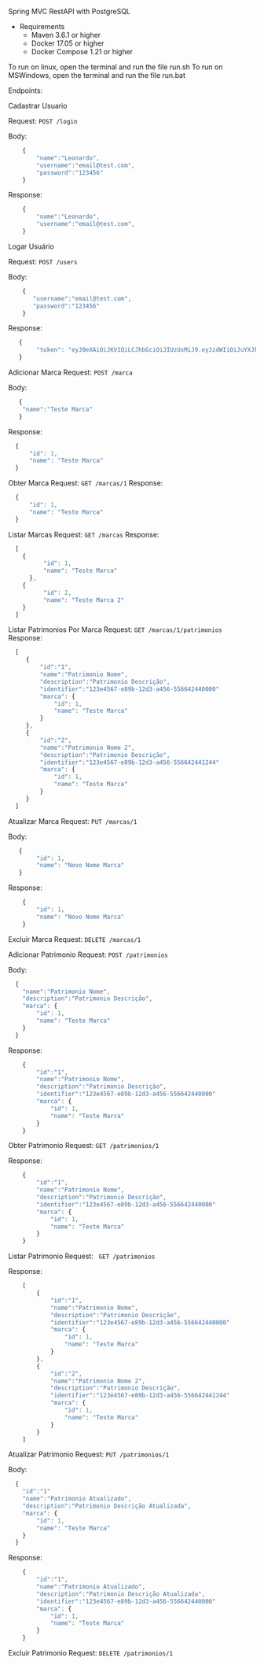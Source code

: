 Spring MVC RestAPI with PostgreSQL

* Requirements
  * Maven 3.6.1 or higher
  * Docker 17.05 or higher
  * Docker Compose 1.21 or higher
 
 To run on linux, open the terminal and run the file run.sh
 To run on MSWindows, open the terminal and run the file run.bat
 
Endpoints:

Cadastrar Usuario

Request: ``` POST /login ```

Body: 
```javascript
    {
        "name":"Leonardo",
        "username":"email@test.com",
        "password":"123456"
    }
```  
Response: 
```javascript
    {
        "name":"Leonardo",
        "username":"email@test.com",
    }
```

Logar Usuário

Request: ``` POST /users ```

Body: 
```javascript
    {
       "username":"email@test.com",
       "password":"123456"
    }
```  
Response: 
```javascript
   {
        "token": "eyJ0eXAiOiJKV1QiLCJhbGciOiJIUzUxMiJ9.eyJzdWIiOiJuYXJkb2FzYWZvbnNvQGdtYWlsLmNvbSIsImV4cCI6MTU5NDM2NDMwM30.scqBbpuT4mJirpRPJ_S2frLRRNvY9Wfe7xJDcXEWeR4KRpLp6yzX9xND6mIzbTz_Ud5_EebDxBrLBOXL1t4VHg"
   }
```

Adicionar Marca
Request: ``` POST /marca ```

Body: 
```javascript
   {
   	"name":"Teste Marca"
   }
```  
Response: 
```javascript
  {
      "id": 1,
      "name": "Teste Marca"
  }
```

Obter Marca
Request: ``` GET /marcas/1 ```
Response: 
```javascript
  {
      "id": 1,
      "name": "Teste Marca"
  }
```

Listar Marcas
Request: ``` GET /marcas ```
Response: 
```javascript
  [
    {
          "id": 1,
          "name": "Teste Marca"
      },
    {
          "id": 2,
          "name": "Teste Marca 2"
    }
  ]
```

Listar Patrimonios Por Marca
Request: ``` GET /marcas/1/patrimonios ```
Response: 
```javascript
  [
     {
         "id":"1",
         "name":"Patrimonio Nome",
         "description":"Patrimonio Descrição",
         "identifier":"123e4567-e89b-12d3-a456-556642440000"
         "marca": {
             "id": 1,
             "name": "Teste Marca"
         }
     },
     {
         "id":"2",
         "name":"Patrimonio Nome 2",
         "description":"Patrimonio Descrição",
         "identifier":"123e4567-e89b-12d3-a456-556642441244"
         "marca": {
             "id": 1,
             "name": "Teste Marca"
         }
     }
  ]
```

Atualizar Marca
Request: ``` PUT /marcas/1 ```

Body: 
```javascript
   {
   	    "id": 1,
        "name": "Novo Nome Marca"
   }
```  
Response: 
```javascript
    {
        "id": 1,
        "name": "Novo Nome Marca"
    }
```

Excluir Marca
Request: ``` DELETE /marcas/1 ```


Adicionar Patrimonio
Request: ``` POST /patrimonios ```

Body: 
```javascript
  {
  	"name":"Patrimonio Nome",
  	"description":"Patrimonio Descrição",
  	"marca": {
  	    "id": 1,
  	    "name": "Teste Marca"
  	}
  }
```  
Response: 
```javascript
    {
        "id":"1",
        "name":"Patrimonio Nome",
        "description":"Patrimonio Descrição",
        "identifier":"123e4567-e89b-12d3-a456-556642440000"
        "marca": {
            "id": 1,
            "name": "Teste Marca"
        }
    }
```

Obter Patrimonio
Request: ``` GET /patrimonios/1 ```
 
Response: 
```javascript
    {
        "id":"1",
        "name":"Patrimonio Nome",
        "description":"Patrimonio Descrição",
        "identifier":"123e4567-e89b-12d3-a456-556642440000"
        "marca": {
            "id": 1,
            "name": "Teste Marca"
        }
    }
```

Listar Patrimonio
Request: ``` GET /patrimonios```
 
Response: 
```javascript
    [
        {
            "id":"1",
            "name":"Patrimonio Nome",
            "description":"Patrimonio Descrição",
            "identifier":"123e4567-e89b-12d3-a456-556642440000"
            "marca": {
                "id": 1,
                "name": "Teste Marca"
            }
        },
        {
            "id":"2",
            "name":"Patrimonio Nome 2",
            "description":"Patrimonio Descrição",
            "identifier":"123e4567-e89b-12d3-a456-556642441244"
            "marca": {
                "id": 1,
                "name": "Teste Marca"
            }
        }
    ]
```

Atualizar Patrimonio
Request: ``` PUT /patrimonios/1 ```

Body: 
```javascript
  {
    "id":"1"
  	"name":"Patrimonio Atualizado",
  	"description":"Patrimonio Descrição Atualizada",
  	"marca": {
  	    "id": 1,
  	    "name": "Teste Marca"
  	}
  }
```  
Response: 
```javascript
    {
        "id":"1",
        "name":"Patrimonio Atualizado",
        "description":"Patrimonio Descrição Atualizada",
        "identifier":"123e4567-e89b-12d3-a456-556642440000"
        "marca": {
            "id": 1,
            "name": "Teste Marca"
        }
    }
```


Excluir Patrimonio
Request: ``` DELETE /patrimonios/1 ```